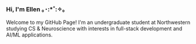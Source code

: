 ### Hi, I'm Ellen ｡･:*˚:✧｡

Welcome to my GitHub Page! I'm an undergraduate student at Northwestern studying CS & Neuroscience with interests in full-stack development and AI/ML applications.

<!--
**ellennkim/ellennkim** is a ✨ _special_ ✨ repository because its `README.md` (this file) appears on your GitHub profile.

Here are some ideas to get you started:

- 🔭 I’m currently working on ...
- 🌱 I’m currently learning ...
- 👯 I’m looking to collaborate on ...
- 🤔 I’m looking for help with ...
- 💬 Ask me about ...
- 📫 How to reach me: ...
- 😄 Pronouns: ...
- ⚡ Fun fact: ...
-->
